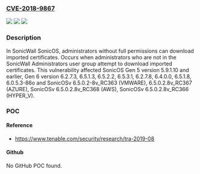 ### [CVE-2018-9867](https://cve.mitre.org/cgi-bin/cvename.cgi?name=CVE-2018-9867)
![](https://img.shields.io/static/v1?label=Product&message=SonicOSv&color=blue)
![](https://img.shields.io/static/v1?label=Version&message=n%2Fa&color=blue)
![](https://img.shields.io/static/v1?label=Vulnerability&message=CWE-285%3A%20Improper%20Authorization&color=brighgreen)

### Description

In SonicWall SonicOS, administrators without full permissions can download imported certificates. Occurs when administrators who are not in the SonicWall Administrators user group attempt to download imported certificates. This vulnerability affected SonicOS Gen 5 version 5.9.1.10 and earlier, Gen 6 version 6.2.7.3, 6.5.1.3, 6.5.2.2, 6.5.3.1, 6.2.7.8, 6.4.0.0, 6.5.1.8, 6.0.5.3-86o and SonicOSv 6.5.0.2-8v_RC363 (VMWARE), 6.5.0.2.8v_RC367 (AZURE), SonicOSv 6.5.0.2.8v_RC368 (AWS), SonicOSv 6.5.0.2.8v_RC366 (HYPER_V).

### POC

#### Reference
- https://www.tenable.com/security/research/tra-2019-08

#### Github
No GitHub POC found.

